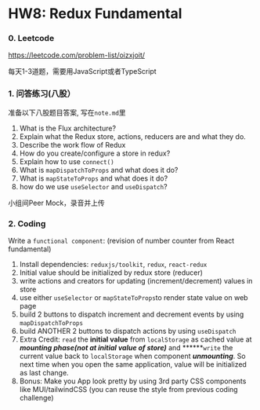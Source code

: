 # HW8: Redux Fundamental

### 0. Leetcode

https://leetcode.com/problem-list/oizxjoit/

每天1-3道题，需要用JavaScript或者TypeScript

### 1. 问答练习(八股）

准备以下⼋股题⽬答案, 写在`note.md`⾥

<aside>

1. What is the Flux architecture?
2. Explain what the Redux store, actions, reducers are and what they do.
3. Describe the work flow of Redux
4. How do you create/configure a store in redux?
5. Explain how to use `connect()` 
6. What is `mapDispatchToProps` and what does it do?
7. What is `mapStateToProps` and what does it do?
8. how do we use `useSelector` and `useDispatch`?
</aside>

⼩组间Peer Mock，录⾳并上传

### 2. Coding

Write a `functional component`: (revision of number counter from React fundamental)

1. Install dependencies: `reduxjs/toolkit`, `redux`, `react-redux`
2. Initial value should be initialized by redux store (reducer)
3. write actions and creators for updating (increment/decrement) values in store
4. use either `useSelector` or `mapStateToProps`to render state value on web page
5. build 2 buttons to dispatch increment and decrement events by using `mapDispatchToProps` 
6. build ANOTHER 2 buttons to dispatch actions by using `useDispatch` 
7. Extra Credit:  `read` the **initial value** from `localStorage` as cached value at ***mounting phase(not at initial value of store)*** and ******`write` the current value back to `localStorage` when component ***unmounting***. So next time when you open the same application, value will be initialized as last change.
8. Bonus: Make you App look pretty by using 3rd party CSS components like MUI/tailwindCSS (you can reuse the style from previous coding challenge)